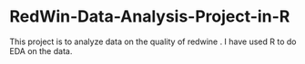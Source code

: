 # RedWin-Data-Analysis-Project-in-R
This project is to analyze data on the quality of redwine . I have used R to do EDA on the data.
